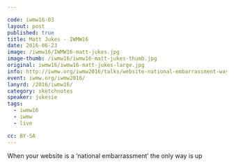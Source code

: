 ```yaml
---

code: iwmw16-03
layout: post
published: true
title: Matt Jukes - IWMW16
date: 2016-06-23
image: /iwmw16/IWMW16-matt-jukes.jpg
image-thumb: /iwmw16/iwmw16-matt-jukes-thumb.jpg
original: iwmw16/iwmw16-matt-jukes-large.jpg
info: http://iwmw.org/iwmw2016/talks/website-national-embarrassment-way/
event: iwmw.org/iwmw2016/
lanyrd: /2016/iwmw16/
category: sketchnotes
speaker: jukesie
tags:
  - iwmw16
  - iwmw
  - live

cc: BY-SA
---
```


When your website is a ‘national embarrassment’ the only way is up
